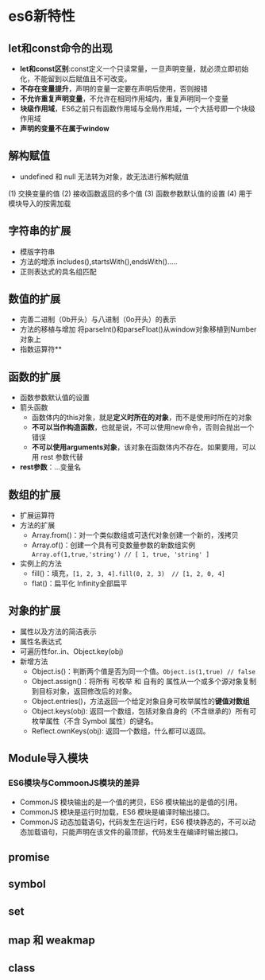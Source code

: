 # es6新特性

## let和const命令的出现

- **let和const区别**:const定义一个只读常量，一旦声明变量，就必须立即初始化，不能留到以后赋值且不可改变。
- **不存在变量提升**，声明的变量一定要在声明后使用，否则报错
- **不允许重复声明变量**，不允许在相同作用域内，重复声明同一个变量
- **块级作用域**，ES6之前只有函数作用域与全局作用域，一个大括号即一个块级作用域
- **声明的变量不在属于window**

## 解构赋值
- undefined 和 null 无法转为对象，故无法进行解构赋值

(1) 交换变量的值
(2) 接收函数返回的多个值
(3) 函数参数默认值的设置 
(4) 用于模块导入的按需加载

## 字符串的扩展

- 模版字符串
- 方法的增添 includes(),startsWith(),endsWith().....
- 正则表达式的具名组匹配

## 数值的扩展

- 完善二进制（0b开头）与八进制（0o开头）的表示
- 方法的移植与增加 将parseInt()和parseFloat()从window对象移植到Number对象上
- 指数运算符**

## 函数的扩展

- 函数参数默认值的设置
- 箭头函数
    - 函数体内的this对象，就是**定义时所在的对象**，而不是使用时所在的对象
    - **不可以当作构造函数**，也就是说，不可以使用new命令，否则会抛出一个错误
    - **不可以使用arguments对象**，该对象在函数体内不存在。如果要用，可以用 rest 参数代替
- **rest参数**：…变量名

## 数组的扩展

- 扩展运算符
- 方法的扩展
    - Array.from()：对一个类似数组或可迭代对象创建一个新的，浅拷贝
    - Array.of()：创建一个具有可变数量参数的新数组实例 `Array.of(1,true,'string') // [ 1, true, 'string' ]`
- 实例上的方法
    - fill()：填充，`[1, 2, 3, 4].fill(0, 2, 3)  // [1, 2, 0, 4]`
    - flat()：扁平化  Infinity全部扁平

## 对象的扩展

- 属性以及方法的简洁表示
- 属性名表达式
- 可遍历性for..in、Object.key(obj)
- 新增方法
    - Object.is()：判断两个值是否为同一个值。`Object.is(1,true) // false`
    - Object.assign()：将所有 可枚举 和 自有的 属性从一个或多个源对象复制到目标对象，返回修改后的对象。
    - Object.entries()，方法返回一个给定对象自身可枚举属性的**键值对数组**
    - Object.keys(obj): 返回一个数组，包括对象自身的（不含继承的）所有可枚举属性（不含 Symbol 属性）的键名。
    - Reflect.ownKeys(obj): 返回一个数组，什么都可以返回。

## Module导入模块

### ES6模块与CommoonJS模块的差异

- CommonJS 模块输出的是一个值的拷贝，ES6 模块输出的是值的引用。
- CommonJS 模块是运行时加载，ES6 模块是编译时输出接口。
- CommonJS 动态加载语句，代码发生在运行时，ES6 模块静态的，不可以动态加载语句，只能声明在该文件的最顶部，代码发生在编译时输出接口。


## promise

## symbol

## set

## map 和 weakmap

## class